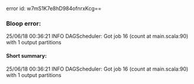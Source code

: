 error id: w7mS1K7e8hD984ofnrxKcg==
### Bloop error:

25/06/18 00:36:21 INFO DAGScheduler: Got job 16 (count at main.scala:90) with 1 output partitions
#### Short summary: 

25/06/18 00:36:21 INFO DAGScheduler: Got job 16 (count at main.scala:90) with 1 output partitions